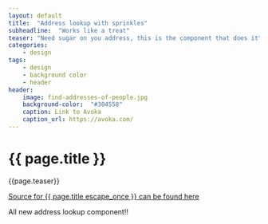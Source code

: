 ```yaml
---
layout: default
title:  "Address lookup with sprinkles"
subheadline:  "Works like a treat"
teaser: "Need sugar on you address, this is the component that does it"
categories:
    - design
tags:
    - design
    - background color
    - header
header:
    image: find-addresses-of-people.jpg
    background-color:  "#304558"
    caption: Link to Avoka
    caption_url: https://avoka.com/
---
```

<h1>{{ page.title }}</h1>

{{page.teaser}}

<p>
<a href="{{ site.url }}{{ site.baseurl }}{{ page.path }}">Source for {{ page.title escape_once }} can be found here</a>
</p>


<div class="alert-box radius alert">All new address lookup component!!</div>





